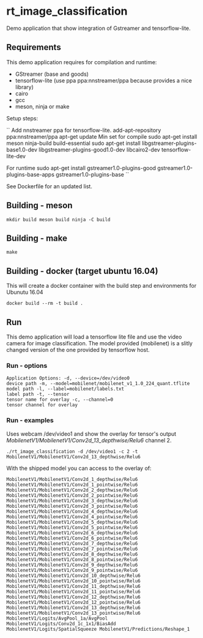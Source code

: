 # rt_image_classification

Demo application that show integration of Gstreamer and tensorflow-lite.

## Requirements

This demo application requires for compilation and runtime:
  - GStreamer (base and goods)
  - tensorflow-lite (use ppa ppa:nnstreamer/ppa because provides a nice library)
  - cairo
  - gcc
  - meson, ninja or make

Setup steps:

``
 Add nnstreamer ppa for tensorflow-lite.
add-apt-repository ppa:nnstreamer/ppa
apt-get update
 Min set for compile
sudo apt-get install meson ninja-build build-essential
sudo apt-get install libgstreamer-plugins-base1.0-dev libgstreamer-plugins-good1.0-dev libcairo2-dev tensorflow-lite-dev

 For runtime
sudo apt-get install gstreamer1.0-plugins-good gstreamer1.0-plugins-base-apps gstreamer1.0-plugins-base
``
 
See Dockerfile for an updated list.

## Building - meson

``
mkdir build
meson build
ninja -C build
``

## Building - make

``
make
``

## Building - docker (target ubuntu 16.04)

This will create a docker container with the build step and environments for Ubunutu 16.04

``
docker build --rm -t build .
``

## Run

This demo application will load a tensorflow lite file and use the video camera for image classification.
The model provided (mobilenet) is a slitly changed version of the one provided by tensorflow host.

### Run - options

``
Application Options:
  -d, --device=/dev/video0                                    device path
  -m, --model=mobilenet/mobilenet_v1_1.0_224_quant.tflite     model path
  -l, --label=mobilenet/labels.txt                            label path
  -t, --tensor                                                tensor name for overlay
  -c, --channel=0                                             tensor channel for overlay
``

### Run - examples

Uses webcam /dev/video1 and show the overlay for tensor's output *MobilenetV1/MobilenetV1/Conv2d_13_depthwise/Relu6* channel 2.

``
./rt_image_classification -d /dev/video1 -c 2 -t MobilenetV1/MobilenetV1/Conv2d_13_depthwise/Relu6 
``

With the shipped model you can access to the overlay of:

``
MobilenetV1/MobilenetV1/Conv2d_1_depthwise/Relu6
MobilenetV1/MobilenetV1/Conv2d_1_pointwise/Relu6
MobilenetV1/MobilenetV1/Conv2d_2_depthwise/Relu6
MobilenetV1/MobilenetV1/Conv2d_2_pointwise/Relu6
MobilenetV1/MobilenetV1/Conv2d_3_depthwise/Relu6
MobilenetV1/MobilenetV1/Conv2d_3_pointwise/Relu6
MobilenetV1/MobilenetV1/Conv2d_4_depthwise/Relu6
MobilenetV1/MobilenetV1/Conv2d_4_pointwise/Relu6
MobilenetV1/MobilenetV1/Conv2d_5_depthwise/Relu6
MobilenetV1/MobilenetV1/Conv2d_5_pointwise/Relu6
MobilenetV1/MobilenetV1/Conv2d_6_depthwise/Relu6
MobilenetV1/MobilenetV1/Conv2d_6_pointwise/Relu6
MobilenetV1/MobilenetV1/Conv2d_7_depthwise/Relu6
MobilenetV1/MobilenetV1/Conv2d_7_pointwise/Relu6
MobilenetV1/MobilenetV1/Conv2d_8_depthwise/Relu6
MobilenetV1/MobilenetV1/Conv2d_8_pointwise/Relu6
MobilenetV1/MobilenetV1/Conv2d_9_depthwise/Relu6
MobilenetV1/MobilenetV1/Conv2d_9_pointwise/Relu6
MobilenetV1/MobilenetV1/Conv2d_10_depthwise/Relu6
MobilenetV1/MobilenetV1/Conv2d_10_pointwise/Relu6
MobilenetV1/MobilenetV1/Conv2d_11_depthwise/Relu6
MobilenetV1/MobilenetV1/Conv2d_11_pointwise/Relu6
MobilenetV1/MobilenetV1/Conv2d_12_depthwise/Relu6
MobilenetV1/MobilenetV1/Conv2d_12_pointwise/Relu6
MobilenetV1/MobilenetV1/Conv2d_13_depthwise/Relu6
MobilenetV1/MobilenetV1/Conv2d_13_pointwise/Relu6
MobilenetV1/Logits/AvgPool_1a/AvgPool
MobilenetV1/Logits/Conv2d_1c_1x1/BiasAdd
MobilenetV1/Logits/SpatialSqueeze
MobilenetV1/Predictions/Reshape_1
``


